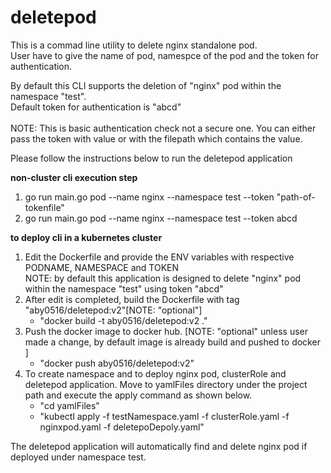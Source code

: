 # deletepod
This is a commad line utility to delete nginx standalone pod. <br>
User have to give the name of pod, namespce of the pod and
the token for authentication.

By default this CLI supports the deletion of "nginx" pod within the namespace "test".<br>
Default token for authentication is "abcd"<br><br>
NOTE: This is basic authentication check not a secure one. You can either pass the token with value or with the filepath which contains the value.

Please follow the instructions below to run the deletepod application

**non-cluster cli execution step**
1. go run main.go pod --name nginx --namespace test --token "path-of-tokenfile"
2. go run main.go pod --name nginx --namespace test --token abcd

**to deploy cli in a kubernetes cluster**
1. Edit the Dockerfile and provide the ENV variables with respective PODNAME, NAMESPACE and TOKEN <br>
NOTE: by default this application is designed to delete "nginx" pod within the namespace "test" using token "abcd"
2. After edit is completed, build the Dockerfile with tag "aby0516/deletepod:v2"[NOTE: "optional"]<br>
    - "docker build -t aby0516/deletepod:v2 ."
3. Push the docker image to docker hub. [NOTE: "optional" unless user made a change, by default image is already build and pushed to docker ]
    - "docker push aby0516/deletepod:v2"
4. To create namespace and to deploy nginx pod, clusterRole and deletepod application. 
   Move to yamlFiles directory under the project path and execute the apply command as shown below.
    - "cd yamlFiles"
    - "kubectl apply -f testNamespace.yaml -f clusterRole.yaml  -f nginxpod.yaml -f deletepoDepoly.yaml"

The deletepod application will automatically find and delete nginx pod if deployed under namespace test.